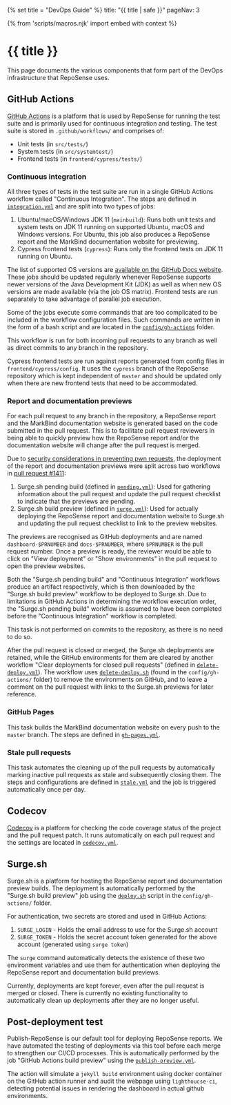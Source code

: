 {% set title = "DevOps Guide" %}
<frontmatter>
title: "{{ title | safe }}"
pageNav: 3
</frontmatter>

{% from 'scripts/macros.njk' import embed with context %}

<h1 class="display-4"><md>{{ title }}</md></h1>

<div class="lead">

This page documents the various components that form part of the DevOps infrastructure that RepoSense uses.

</div>

<!-- ==================================================================================================== -->

## GitHub Actions

[GitHub Actions](https://docs.github.com/en/actions) is a platform that is used by RepoSense for running the test suite and is primarily used for continuous integration and testing. The test suite is stored in `.github/workflows/` and comprises of:

- Unit tests (in `src/tests/`)
- System tests (in `src/systemtest/`)
- Frontend tests (in `frontend/cypress/tests/`)

### Continuous integration

All three types of tests in the test suite are run in a single GitHub Actions workflow called "Continuous Integration". The steps are defined in [`integration.yml`](https://github.com/reposense/RepoSense/blob/master/.github/workflows/integration.yml) and are split into two types of jobs:

1. Ubuntu/macOS/Windows JDK 11 (`mainbuild`): Runs both unit tests and system tests on JDK 11 running on supported Ubuntu, macOS and Windows versions. For Ubuntu, this job also produces a RepoSense report and the MarkBind documentation website for previewing.
2. Cypress frontend tests (`cypress`): Runs only the frontend tests on JDK 11 running on Ubuntu.

The list of supported OS versions are [available on the GitHub Docs website](https://docs.github.com/en/actions/using-github-hosted-runners/about-github-hosted-runners#supported-runners-and-hardware-resources). These jobs should be updated regularly whenever RepoSense supports newer versions of the Java Development Kit (JDK) as well as when new OS versions are made available (via the job OS matrix). Frontend tests are run separately to take advantage of parallel job execution.

Some of the jobs execute some commands that are too complicated to be included in the workflow configuration files. Such commands are written in the form of a bash script and are located in the [`config/gh-actions`](https://github.com/reposense/RepoSense/tree/master/config/gh-actions) folder.

This workflow is run for both incoming pull requests to any branch as well as direct commits to any branch in the repository.

Cypress frontend tests are run against reports generated from config files in `frontend/cypress/config`. It uses the `cypress` branch of the RepoSense repository which is kept independent of `master` and should be updated only when there are new frontend tests that need to be accommodated.

### Report and documentation previews

For each pull request to any branch in the repository, a RepoSense report and the MarkBind documentation website is generated based on the code submitted in the pull request. This is to facilitate pull request reviewers in being able to quickly preview how the RepoSense report and/or the documentation website will change after the pull request is merged.

Due to [security considerations in preventing pwn requests](https://securitylab.github.com/research/github-actions-preventing-pwn-requests), the deployment of the report and documentation previews were split across two workflows in [pull request #1411](https://github.com/reposense/RepoSense/pull/1411):

1. Surge.sh pending build (defined in [`pending.yml`](https://github.com/reposense/RepoSense/blob/master/.github/workflows/pending.yml)): Used for gathering information about the pull request and update the pull request checklist to indicate that the previews are pending.
2. Surge.sh build preview (defined in [`surge.yml`](https://github.com/reposense/RepoSense/blob/master/.github/workflows/surge.yml)): Used for actually deploying the RepoSense report and documentation website to Surge.sh and updating the pull request checklist to link to the preview websites.

The previews are recognised as GitHub deployments and are named `dashboard-$PRNUMBER` and `docs-$PRNUMBER`, where `$PRNUMBER` is the pull request number. Once a preview is ready, the reviewer would be able to click on "View deployment" or "Show environments" in the pull request to open the preview websites.

Both the "Surge.sh pending build" and "Continuous Integration" workflows produce an artifact respectively, which is then downloaded by the "Surge.sh build preview" workflow to be deployed to Surge.sh. Due to limitations in GitHub Actions in determining the workflow execution order, the "Surge.sh pending build" workflow is assumed to have been completed before the "Continuous Integration" workflow is completed.

This task is not performed on commits to the repository, as there is no need to do so.

After the pull request is closed or merged, the Surge.sh deployments are retained, while the GitHub environments for them are cleared by another workflow "Clear deployments for closed pull requests" (defined in [`delete-deploy.yml`](https://github.com/reposense/RepoSense/blob/master/.github/workflows/delete-deploy.yml)). The workflow uses [`delete-deploy.sh`](https://github.com/reposense/RepoSense/blob/master/config/gh-actions/delete-deploy.sh) (found in the `config/gh-actions/` folder) to remove the environments on GitHub, and to leave a comment on the pull request with links to the Surge.sh previews for later reference.

### GitHub Pages

This task builds the MarkBind documentation website on every push to the `master` branch. The steps are defined in [`gh-pages.yml`](https://github.com/reposense/RepoSense/blob/master/.github/workflows/gh-pages.yml).

### Stale pull requests

This task automates the cleaning up of the pull requests by automatically marking inactive pull requests as stale and subsequently closing them. The steps and configurations are defined in [`stale.yml`](https://github.com/reposense/RepoSense/blob/master/.github/workflows/stale.yml) and the job is triggered automatically once per day.

<!-- ==================================================================================================== -->

## Codecov

[Codecov](https://app.codecov.io/gh/reposense/RepoSense) is a platform for checking the code coverage status of the project and the pull request patch. It runs automatically on each pull request and the settings are located in [`codecov.yml`](https://github.com/reposense/RepoSense/blob/master/codecov.yml).

<!-- ==================================================================================================== -->

## Surge.sh

Surge.sh is a platform for hosting the RepoSense report and documentation preview builds. The deployment is automatically performed by the "Surge.sh build preview" job using the [`deploy.sh`](https://github.com/reposense/RepoSense/blob/master/config/gh-actions/deploy.sh) script in the `config/gh-actions/` folder.

For authentication, two secrets are stored and used in GitHub Actions:

1. `SURGE_LOGIN` - Holds the email address to use for the Surge.sh account
2. `SURGE_TOKEN` - Holds the secret account token generated for the above account (generated using `surge token`)

The `surge` command automatically detects the existence of these two environment variables and use them for authentication when deploying the RepoSense report and documentation build previews.

Currently, deployments are kept forever, even after the pull request is merged or closed. There is currently no existing functionality to automatically clean up deployments after they are no longer useful.

<!-- ==================================================================================================== -->

## Post-deployment test
Publish-RepoSense is our default tool for deploying RepoSense reports. We have automated the testing of deployments via this tool before each merge to strengthen our CI/CD processes. This is automatically performed by the job "GitHub Actions build preview" using the [`publish-preview.yml`](ttps://github.com/reposense/RepoSense/blob/master/config/gh-actions/publish-preview.yml).

The action will simulate a `jekyll build` environment using docker container on the GitHub action runner and audit the webpage using `lighthoucse-ci`, detecting potential issues in rendering the dashboard in actual github environments.
